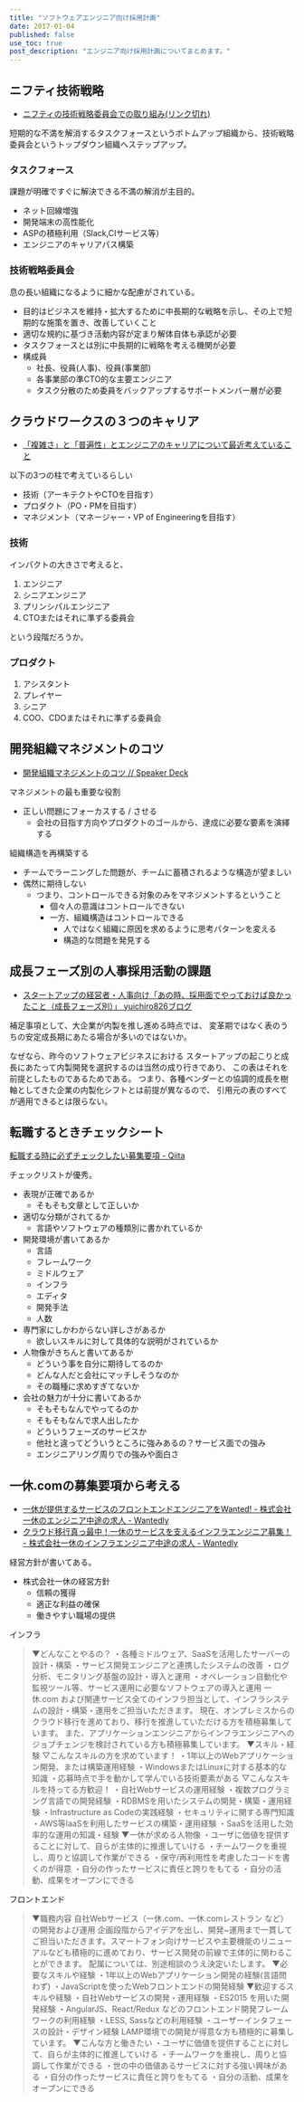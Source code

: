 ```yaml
---
title: "ソフトウェアエンジニア向け採用計画"
date: 2017-01-04
published: false
use_toc: true
post_description: "エンジニア向け採用計画についてまとめます。"
---
```


## ニフティ技術戦略

- [ニフティの技術戦略委員会での取り組み(リンク切れ)](http://muddydixon.hatenablog.com/)

短期的な不満を解消するタスクフォースというボトムアップ組織から、技術戦略委員会というトップダウン組織へステップアップ。

### タスクフォース

課題が明確ですぐに解決できる不満の解消が主目的。

- ネット回線増強
- 開発端末の高性能化
- ASPの積極利用（Slack,CIサービス等）
- エンジニアのキャリアパス構築

### 技術戦略委員会

息の長い組織になるように細かな配慮がされている。

- 目的はビジネスを維持・拡大するために中長期的な戦略を示し、その上で短期的な施策を置き、改善していくこと
- 適切な規約に基づき活動内容が定まり解体自体も承認が必要
- タスクフォースとは別に中長期的に戦略を考える機関が必要
- 構成員
  - 社長、役員(人事)、役員(事業部)
  - 各事業部の準CTO的な主要エンジニア
  - タスク分散のため委員をバックアップするサポートメンバー層が必要


## クラウドワークスの３つのキャリア

- [「複雑さ」と「普遍性」とエンジニアのキャリアについて最近考えていること](http://qiita.com/shinichinomura/items/1538ba714f22d8d66a57)

以下の3つの柱で考えているらしい

- 技術（アーキテクトやCTOを目指す）
- プロダクト（PO・PMを目指す）
- マネジメント（マネージャー・VP of Engineeringを目指す）

### 技術

インパクトの大きさで考えると、

1. エンジニア
2. シニアエンジニア
3. プリンシパルエンジニア
4. CTOまたはそれに準ずる委員会

という段階だろうか。

### プロダクト

1. アシスタント
2. プレイヤー
3. シニア
4. COO、CDOまたはそれに準ずる委員会

## 開発組織マネジメントのコツ

- [開発組織マネジメントのコツ // Speaker Deck](https://speakerdeck.com/naoya/kai-fa-zu-zhi-manezimentofalsekotu)

マネジメントの最も重要な役割
- 正しい問題にフォーカスする / させる
  - 会社の目指す方向やプロダクトのゴールから、達成に必要な要素を演繹する

組織構造を再構築する
- チームでラーニングした問題が、チームに蓄積されるような構造が望ましい
- 偶然に期待しない
  - つまり、コントロールできる対象のみをマネジメントするということ
    - 個々人の意識はコントロールできない
    - 一方、組織構造はコントロールできる
      - 人ではなく組織に原因を求めるように思考パターンを変える
      - 構造的な問題を発見する

## 成長フェーズ別の人事採用活動の課題

- [スタートアップの経営者・人事向け「あの時、採用面でやっておけば良かったこと（成長フェーズ別）」 yuichiro826ブログ](http://yuichiro826.com/archives/1495)

補足事項として、大企業が内製を推し進める時点では、
変革期ではなく表のうちの安定成長期にあたる場合が多いのではないか。

なぜなら、昨今のソフトウェアビジネスにおける
スタートアップの起こりと成長にあたって内製開発を選択するのは当然の成り行きであり、
この表はそれを前提としたものであるためである。
つまり、各種ベンダーとの協調的成長を樹軸としてきた企業の内製化シフトとは前提が異なるので、
引用元の表のすべてが適用できるとは限らない。

## 転職するときチェックシート

[転職する時に必ずチェックしたい募集要項 \- Qiita](http://qiita.com/ma3tk/items/3336c9a245b86a6c448f)

チェックリストが優秀。

- 表現が正確であるか
  - そもそも文章として正しいか
- 適切な分類がされてるか
  - 言語やソフトウェアの種類別に書かれているか
- 開発環境が書いてあるか
  - 言語
  - フレームワーク
  - ミドルウェア
  - インフラ
  - エディタ
  - 開発手法
  - 人数
- 専門家にしかわからない詳しさがあるか
  - 欲しいスキルに対して具体的な説明がされているか
- 人物像がきちんと書いてあるか
  - どういう事を自分に期待してるのか
  - どんな人だと会社にマッチしそうなのか
  - その職種に求めすぎてないか
- 会社の魅力が十分に書いてあるか
  - そもそもなんでやってるのか
  - そもそもなんで求人出したか
  - どういうフェーズのサービスか
  - 他社と違ってどういうところに強みあるの？サービス面での強み
  - エンジニアリング周りでの強みや面白さ

## 一休.comの募集要項から考える

- [一休が提供するサービスのフロントエンドエンジニアをWanted\! \- 株式会社一休のエンジニア中途の求人 \- Wantedly](https://www.wantedly.com/projects/78806)
- [クラウド移行真っ最中！一休のサービスを支えるインフラエンジニア募集！ \- 株式会社一休のインフラエンジニア中途の求人 \- Wantedly](https://www.wantedly.com/projects/76397)

経営方針が書いてある。

- 株式会社一休の経営方針
  - 信頼の獲得
  - 適正な利益の確保
  - 働きやすい職場の提供

インフラ

> ▼どんなことやるの？
・各種ミドルウェア、SaaSを活用したサーバーの設計・構築
・サービス開発エンジニアと連携したシステムの改善
・ログ分析、モニタリング基盤の設計・導入と運用
・オペレーション自動化や監視ツール等、サービス運用に必要なソフトウェアの導入と運用
一休.com および関連サービス全てのインフラ担当として、インフラシステムの設計・構築・運用をご担当いただきます。
現在、オンプレミスからのクラウド移行を進めており、移行を推進していただける方を積極募集しています。
また、アプリケーションエンジニアからインフラエンジニアへのジョブチェンジを検討されている方も積極募集しています。
▼スキル・経験
▽こんなスキルの方を求めています！
・1年以上のWebアプリケーション開発、または構築運用経験
・WindowsまたはLinuxに対する基本的な知識
・応募時点で手を動かして学んでいる技術要素がある
▽こんなスキルを持ってる方歓迎！
・自社Webサービスの運用経験
・複数プログラミング言語での開発経験
・RDBMSを用いたシステムの開発・構築・運用経験
・Infrastructure as Codeの実践経験
・セキュリティに関する専門知識
・AWS等IaaSを利用したサービスの構築・運用経験
・SaaSを活用した効率的な運用の知識・経験
▼一休が求める人物像
・ユーザに価値を提供することに対して、自らが主体的に推進していける
・チームワークを重視し、周りと協調して作業ができる
・保守/再利用性を考慮したコードを書くのが得意
・自分の作ったサービスに責任と誇りをもてる
・自分の活動、成果をオープンにできる

フロントエンド

> ▼職務内容
自社Webサービス（一休.com、一休.comレストラン など）の開発および運用
企画段階からアイデアを出し、開発~運用まで一貫してご担当いただきます。スマートフォン向けサービスや主要機能のリニューアルなども積極的に進めており、サービス開発の前線で主体的に関わることができます。
配属については、別途相談のうえ決定いたします。
▼必要なスキルや経験
・1年以上のWebアプリケーション開発の経験(言語問わず)
・JavaScriptを使ったWebフロントエンドの開発経験
▼歓迎するスキルや経験
・自社Webサービスの開発・運用経験
・ES2015 を用いた開発経験
・AngularJS、React/Redux などのフロントエンド開発フレームワークの利用経験
・LESS, Sassなどの利用経験
・ユーザーインタフェースの設計・デザイン経験
LAMP環境での開発が得意な方も積極的に募集しています。
▼こんな方と働きたい
・ユーザに価値を提供することに対して、自らが主体的に推進していける
・チームワークを重視し、周りと協調して作業ができる
・世の中の価値あるサービスに対する強い興味がある
・自分の作ったサービスに責任と誇りをもてる
・自分の活動、成果をオープンにできる
